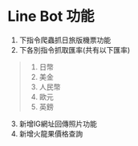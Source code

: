 # Line Bot 功能
1. 下指令爬蟲抓日旅版機票功能
2. 下各別指令抓取匯率(共有以下匯率)
>1. 日幣  
>2. 美金  
>3. 人民幣  
>4. 歐元  
>5. 英鎊  
3. 新增IG網址回傳照片功能
4. 新增火龍果價格查詢
